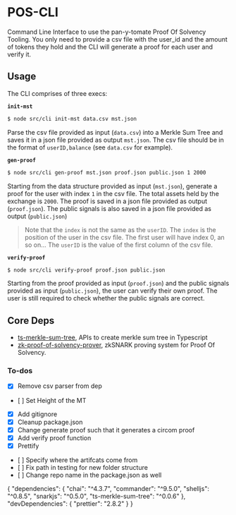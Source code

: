 # POS-CLI

Command Line Interface to use the pan-y-tomate Proof Of Solvency Tooling. You only need to provide a csv file with the user_id and the amount of tokens they hold and the CLI will generate a proof for each user and verify it.

## Usage

The CLI comprises of three execs:

**`init-mst`**

```bash
$ node src/cli init-mst data.csv mst.json
```

Parse the csv file provided as input (`data.csv`) into a Merkle Sum Tree and saves it in a json file provided as output `mst.json`. The csv file should be in the format of `userID,balance` (see `data.csv` for example).

**`gen-proof`**

```bash
$ node src/cli gen-proof mst.json proof.json public.json 1 2000
```

Starting from the data structure provided as input (`mst.json`), generate a proof for the user with index `1` in the csv file. The total assets held by the exchange is `2000`.
The proof is saved in a json file provided as output (`proof.json`). The public signals is also saved in a json file provided as output (`public.json`)

> Note that the `index` is not the same as the `userID`. The `index` is the position of the user in the csv file. The first user will have index 0, an so on... The `userID` is the value of the first column of the csv file.

**`verify-proof`**

```bash
$ node src/cli verify-proof proof.json public.json
```

Starting from the proof provided as input (`proof.json`) and the public signals provided as input (`public.json`), the user can verify their own proof. The user is still required to check whether the public signals are correct.

## Core Deps

- [ts-merkle-sum-tree](https://github.com/pan-y-tomate/ts-merkle-sum-tree), APIs to create merkle sum tree in Typescript
- [zk-proof-of-solvency-prover](https://github.com/pan-y-tomate/zk-proof-of-solvency-prover), zkSNARK proving system for Proof Of Solvency.

### To-dos

- [x] Remove csv parser from dep
- [ ] Set Height of the MT
- [x] Add gitignore
- [x] Cleanup package.json
- [x] Change generate proof such that it generates a circom proof
- [x] Add verify proof function
- [x] Prettify
- [ ] Specify where the artifcats come from
- [ ] Fix path in testing for new folder structure
- [ ] Change repo name in the package.json as well

{
  "dependencies": {
    "chai": "^4.3.7",
    "commander": "^9.5.0",
    "shelljs": "^0.8.5",
    "snarkjs": "^0.5.0",
    "ts-merkle-sum-tree": "^0.0.6"
  },
  "devDependencies": {
    "prettier": "2.8.2"
  }
}
